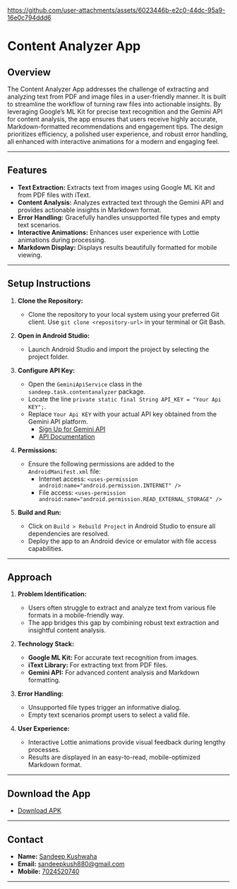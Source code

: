 

https://github.com/user-attachments/assets/6023446b-e2c0-44dc-95a9-16e0c794ddd6

# Content Analyzer App

## Overview
The Content Analyzer App addresses the challenge of extracting and analyzing text from PDF and image files in a user-friendly manner. It is built to streamline the workflow of turning raw files into actionable insights. By leveraging Google’s ML Kit for precise text recognition and the Gemini API for content analysis, the app ensures that users receive highly accurate, Markdown-formatted recommendations and engagement tips. The design prioritizes efficiency, a polished user experience, and robust error handling, all enhanced with interactive animations for a modern and engaging feel.

---

## Features
- **Text Extraction:** Extracts text from images using Google ML Kit and from PDF files with iText.
- **Content Analysis:** Analyzes extracted text through the Gemini API and provides actionable insights in Markdown format.
- **Error Handling:** Gracefully handles unsupported file types and empty text scenarios.
- **Interactive Animations:** Enhances user experience with Lottie animations during processing.
- **Markdown Display:** Displays results beautifully formatted for mobile viewing.

---

## Setup Instructions
1. **Clone the Repository:**
   - Clone the repository to your local system using your preferred Git client. Use `git clone <repository-url>` in your terminal or Git Bash.

2. **Open in Android Studio:**
   - Launch Android Studio and import the project by selecting the project folder.

3. **Configure API Key:**
   - Open the `GeminiApiService` class in the `sandeep.task.contentanalyzer` package.
   - Locate the line `private static final String API_KEY = "Your Api KEY";`.
   - Replace `Your Api KEY` with your actual API key obtained from the Gemini API platform.
     - [Sign Up for Gemini API](https://gemini-api.example.com/signup)
     - [API Documentation](https://gemini-api.example.com/docs)

4. **Permissions:**
   - Ensure the following permissions are added to the `AndroidManifest.xml` file:
     - Internet access: `<uses-permission android:name="android.permission.INTERNET" />`
     - File access: `<uses-permission android:name="android.permission.READ_EXTERNAL_STORAGE" />`

5. **Build and Run:**
   - Click on `Build > Rebuild Project` in Android Studio to ensure all dependencies are resolved.
   - Deploy the app to an Android device or emulator with file access capabilities.

---

## Approach
1. **Problem Identification:**
   - Users often struggle to extract and analyze text from various file formats in a mobile-friendly way.
   - The app bridges this gap by combining robust text extraction and insightful content analysis.

2. **Technology Stack:**
   - **Google ML Kit:** For accurate text recognition from images.
   - **iText Library:** For extracting text from PDF files.
   - **Gemini API:** For advanced content analysis and Markdown formatting.

3. **Error Handling:**
   - Unsupported file types trigger an informative dialog.
   - Empty text scenarios prompt users to select a valid file.

4. **User Experience:**
   - Interactive Lottie animations provide visual feedback during lengthy processes.
   - Results are displayed in an easy-to-read, mobile-optimized Markdown format.

---

## Download the App
- [Download APK](https://drive.google.com/file/d/1pcN9i8FPVtO-cgMCZv8p2DHoeawfb9iB/view?usp=sharing)

---

## Contact
- **Name:** [Sandeep Kushwaha](mailto:sandeepkush880@gmail.com)
- **Email:** [sandeepkush880@gmail.com](mailto:sandeepkush880@gmail.com)
- **Mobile:** [7024520740](tel:+917024520740)

---

